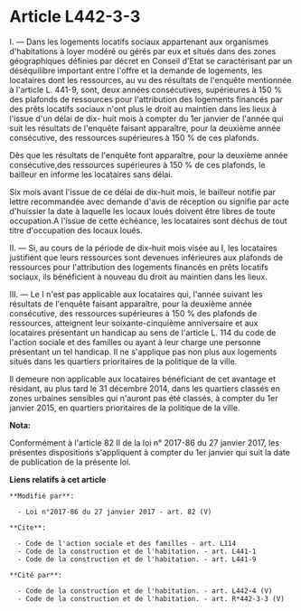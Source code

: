 # Article L442-3-3

I. ― Dans les logements locatifs sociaux appartenant aux organismes d'habitations à loyer modéré ou gérés par eux et situés
dans des zones géographiques définies par décret en Conseil d'Etat se caractérisant par un déséquilibre important entre
l'offre et la demande de logements, les locataires dont les ressources, au vu des résultats de l'enquête mentionnée à
l'article L. 441-9, sont, deux années consécutives, supérieures à 150 % des plafonds de ressources pour l'attribution des
logements financés par des prêts locatifs sociaux n'ont plus le droit au maintien dans les lieux à l'issue d'un délai de dix-
huit mois à compter du 1er janvier de l'année qui suit les résultats de l'enquête faisant apparaître, pour la deuxième année
consécutive, des ressources supérieures à 150 % de ces plafonds. 

Dès que les résultats de l'enquête font apparaître, pour la deuxième année consécutive,des ressources supérieures à 150 % de
ces plafonds, le bailleur en informe les locataires sans délai. 

Six mois avant l'issue de ce délai de dix-huit mois, le bailleur notifie par lettre recommandée avec demande d'avis de
réception ou signifie par acte d'huissier la date à laquelle les locaux loués doivent être libres de toute occupation.A
l'issue de cette échéance, les locataires sont déchus de tout titre d'occupation des locaux loués. 

II. ― Si, au cours de la période de dix-huit mois visée au I, les locataires justifient que leurs ressources sont devenues
inférieures aux plafonds de ressources pour l'attribution des logements financés en prêts locatifs sociaux, ils bénéficient à
nouveau du droit au maintien dans les lieux. 

III. ― Le I n'est pas applicable aux locataires qui, l'année suivant les résultats de l'enquête faisant apparaître, pour la
deuxième année consécutive, des ressources supérieures à 150 % des plafonds de ressources, atteignent leur soixante-cinquième
anniversaire et aux locataires présentant un handicap au sens de l'article L. 114 du code de l'action sociale et des familles
ou ayant à leur charge une personne présentant un tel handicap. Il ne s'applique pas non plus aux logements situés dans les
quartiers prioritaires de la politique de la ville. 

Il demeure non applicable aux locataires bénéficiant de cet avantage et résidant, au plus tard le 31 décembre 2014, dans les
quartiers classés en zones urbaines sensibles qui n'auront pas été classés, à compter du 1er janvier 2015, en quartiers
prioritaires de la politique de la ville.

**Nota:**

Conformément à l'article 82 II de la loi n° 2017-86 du 27 janvier 2017, les présentes dispositions s'appliquent à compter du
1er janvier qui suit la date de publication de la présente loi.

**Liens relatifs à cet article**

	**Modifié par**:

	  - Loi n°2017-86 du 27 janvier 2017 - art. 82 (V)

	**Cite**:

	  - Code de l'action sociale et des familles - art. L114
	  - Code de la construction et de l'habitation. - art. L441-1
	  - Code de la construction et de l'habitation. - art. L441-9

	**Cité par**:

	  - Code de la construction et de l'habitation. - art. L442-4 (V)
	  - Code de la construction et de l'habitation. - art. R*442-3-3 (V)
